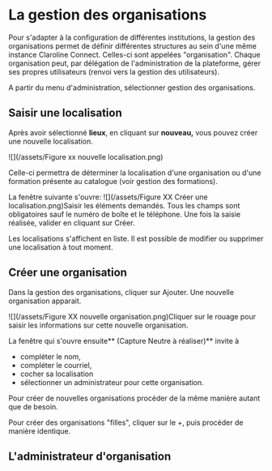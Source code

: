 # La gestion des organisations

Pour s'adapter à la configuration de différentes institutions, la gestion des organisations permet de définir différentes structures au sein d'une même instance Claroline Connect. Celles-ci sont appelées "organisation". Chaque organisation peut, par délégation de l'administration de la plateforme, gérer ses propres utilisateurs \(renvoi vers la gestion des utilisateurs\).

A partir du menu d'administration, sélectionner gestion des organisations.

## Saisir une localisation

Après avoir sélectionné **lieux**, en cliquant sur **nouveau,** vous pouvez créer une nouvelle localisation.

![](/assets/Figure xx nouvelle localisation.png)

Celle-ci permettra de déterminer la localisation d'une organisation ou d'une formation présente au catalogue \(voir gestion des formations\).

La fenêtre suivante s'ouvre: ![](/assets/Figure XX Créer une localisation.png)Saisir les éléments demandés. Tous les champs sont obligatoires sauf le numéro de boîte et le téléphone. Une fois la saisie réalisée, valider en cliquant sur Créer.

Les localisations s'affichent en liste. Il est possible de modifier ou supprimer une localisation à tout moment.

## Créer une organisation

Dans la gestion des organisations, cliquer sur Ajouter. Une nouvelle organisation apparait.

![](/assets/Figure XX nouvelle organisation.png)Cliquer sur le rouage pour saisir les informations sur cette nouvelle organisation. 

La fenêtre qui s'ouvre ensuite** \(Capture Neutre à réaliser\)**  invite à 

* compléter le nom, 
* compléter le courriel, 
* cocher sa localisation
* sélectionner un administrateur pour cette organisation. 

Pour créer de nouvelles organisations procéder de la même manière autant que de besoin. 

Pour créer des organisations "filles", cliquer sur le +, puis procéder de manière identique. 

## L'administrateur d'organisation



# 








